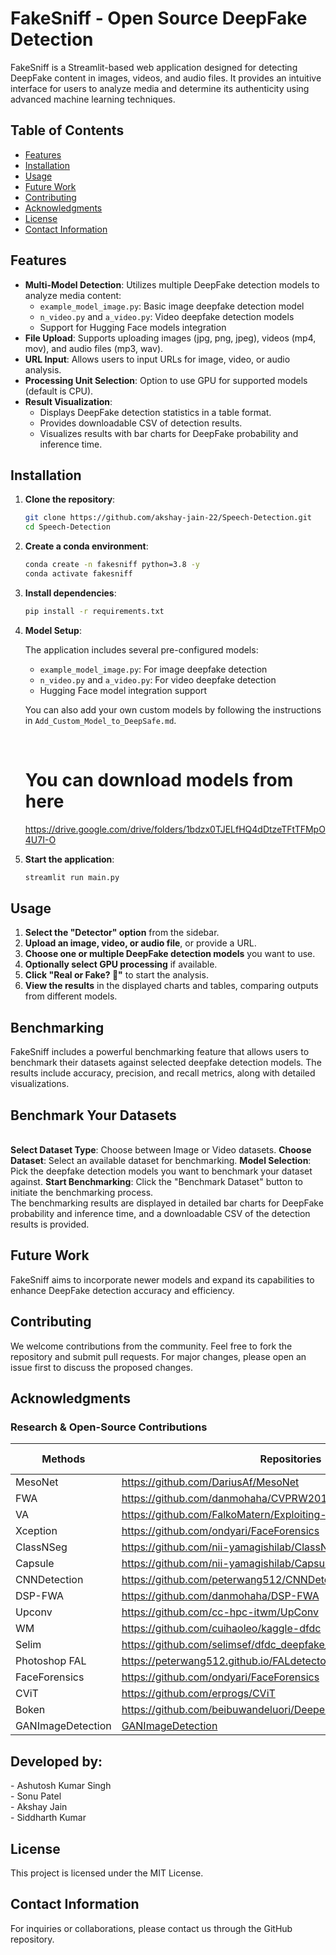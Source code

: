 # FakeSniff - Open Source DeepFake Detection

FakeSniff is a Streamlit-based web application designed for detecting DeepFake content in images, videos, and audio files. It provides an intuitive interface for users to analyze media and determine its authenticity using advanced machine learning techniques.

## Table of Contents

- [Features](#features)
- [Installation](#installation)
- [Usage](#usage)
- [Future Work](#future-work)
- [Contributing](#contributing)
- [Acknowledgments](#acknowledgments)
- [License](#license)
- [Contact Information](#contact-information)

## Features

- **Multi-Model Detection**: Utilizes multiple DeepFake detection models to analyze media content:
  - `example_model_image.py`: Basic image deepfake detection model
  - `n_video.py` and `a_video.py`: Video deepfake detection models
  - Support for Hugging Face models integration
- **File Upload**: Supports uploading images (jpg, png, jpeg), videos (mp4, mov), and audio files (mp3, wav).
- **URL Input**: Allows users to input URLs for image, video, or audio analysis.
- **Processing Unit Selection**: Option to use GPU for supported models (default is CPU).
- **Result Visualization**:
  - Displays DeepFake detection statistics in a table format.
  - Provides downloadable CSV of detection results.
  - Visualizes results with bar charts for DeepFake probability and inference time.

## Installation

1. **Clone the repository**:

   ```bash
   git clone https://github.com/akshay-jain-22/Speech-Detection.git
   cd Speech-Detection
   ```

2. **Create a conda environment**:

   ```bash
   conda create -n fakesniff python=3.8 -y
   conda activate fakesniff
   ```

3. **Install dependencies**:

   ```bash
   pip install -r requirements.txt
   ```

4. **Model Setup**:

   The application includes several pre-configured models:
   - `example_model_image.py`: For image deepfake detection
   - `n_video.py` and `a_video.py`: For video deepfake detection
   - Hugging Face model integration support

   You can also add your own custom models by following the instructions in `Add_Custom_Model_to_DeepSafe.md`.

    <br/>
   <h1><b>You can download models from here</b></h1>
  
   https://drive.google.com/drive/folders/1bdzx0TJELfHQ4dDtzeTFtTFMpO4U7I-O

6. **Start the application**:

   ```bash
   streamlit run main.py
   ```

## Usage

1. **Select the "Detector" option** from the sidebar.
2. **Upload an image, video, or audio file**, or provide a URL.
3. **Choose one or multiple DeepFake detection models** you want to use.
4. **Optionally select GPU processing** if available.
5. **Click "Real or Fake? 🤔"** to start the analysis.
6. **View the results** in the displayed charts and tables, comparing outputs from different models.

<h2><b>Benchmarking</b></h2>
FakeSniff includes a powerful benchmarking feature that allows users to benchmark their datasets against selected deepfake detection models. The results include accuracy, precision, and recall metrics, along with detailed visualizations.

<h2><b>Benchmark Your Datasets</b></h2><br>
<b>Select Dataset Type</b>: Choose between Image or Video datasets.
<b>Choose Dataset</b>: Select an available dataset for benchmarking.
<b>Model Selection</b>: Pick the deepfake detection models you want to benchmark your dataset against.
<b>Start Benchmarking</b>: Click the "Benchmark Dataset" button to initiate the benchmarking process.
<br>
The benchmarking results are displayed in detailed bar charts for DeepFake probability and inference time, and a downloadable CSV of the detection results is provided.

## Future Work

FakeSniff aims to incorporate newer models and expand its capabilities to enhance DeepFake detection accuracy and efficiency.

## Contributing

We welcome contributions from the community. Feel free to fork the repository and submit pull requests. For major changes, please open an issue first to discuss the proposed changes.

<h2><b>Acknowledgments</b></h2>

<h3><b>Research & Open-Source Contributions</b></h3>

<table>
  <thead>
    <tr>
      <th>Methods</th>
      <th>Repositories</th>
      <th>Release Date</th>
    </tr>
  </thead>
  <tbody>
    <tr>
      <td>MesoNet</td>
      <td><a href="https://github.com/DariusAf/MesoNet">https://github.com/DariusAf/MesoNet</a></td>
      <td>2018.09</td>
    </tr>
    <tr>
      <td>FWA</td>
      <td><a href="https://github.com/danmohaha/CVPRW2019_Face_Artifacts">https://github.com/danmohaha/CVPRW2019_Face_Artifacts</a></td>
      <td>2018.11</td>
    </tr>
    <tr>
      <td>VA</td>
      <td><a href="https://github.com/FalkoMatern/Exploiting-Visual-Artifacts">https://github.com/FalkoMatern/Exploiting-Visual-Artifacts</a></td>
      <td>2019.01</td>
    </tr>
    <tr>
      <td>Xception</td>
      <td><a href="https://github.com/ondyari/FaceForensics">https://github.com/ondyari/FaceForensics</a></td>
      <td>2019.01</td>
    </tr>
    <tr>
      <td>ClassNSeg</td>
      <td><a href="https://github.com/nii-yamagishilab/ClassNSeg">https://github.com/nii-yamagishilab/ClassNSeg</a></td>
      <td>2019.06</td>
    </tr>
    <tr>
      <td>Capsule</td>
      <td><a href="https://github.com/nii-yamagishilab/Capsule-Forensics-v2">https://github.com/nii-yamagishilab/Capsule-Forensics-v2</a></td>
      <td>2019.1</td>
    </tr>
    <tr>
      <td>CNNDetection</td>
      <td><a href="https://github.com/peterwang512/CNNDetection">https://github.com/peterwang512/CNNDetection</a></td>
      <td>2019.12</td>
    </tr>
    <tr>
      <td>DSP-FWA</td>
      <td><a href="https://github.com/danmohaha/DSP-FWA">https://github.com/danmohaha/DSP-FWA</a></td>
      <td>2019.11</td>
    </tr>
    <tr>
      <td>Upconv</td>
      <td><a href="https://github.com/cc-hpc-itwm/UpConv">https://github.com/cc-hpc-itwm/UpConv</a></td>
      <td>2020.03</td>
    </tr>
    <tr>
      <td>WM</td>
      <td><a href="https://github.com/cuihaoleo/kaggle-dfdc">https://github.com/cuihaoleo/kaggle-dfdc</a></td>
      <td>2020.07</td>
    </tr>
    <tr>
      <td>Selim</td>
      <td><a href="https://github.com/selimsef/dfdc_deepfake_challenge">https://github.com/selimsef/dfdc_deepfake_challenge</a></td>
      <td>2020.07</td>
    </tr>
    <tr>
      <td>Photoshop FAL</td>
      <td><a href="https://peterwang512.github.io/FALdetector/">https://peterwang512.github.io/FALdetector/</a></td>
      <td>2019</td>
    </tr>
    <tr>
      <td>FaceForensics</td>
      <td><a href="https://github.com/ondyari/FaceForensics">https://github.com/ondyari/FaceForensics</a></td>
      <td>2018.03</td>
    </tr>
    <tr>
      <td>CViT</td>
      <td><a href="https://github.com/erprogs/CViT">https://github.com/erprogs/CViT</a></td>
      <td>2021</td>
    </tr>
    <tr>
      <td>Boken</td>
      <td><a href="https://github.com/beibuwandeluori/DeeperForensicsChallengeSolution">https://github.com/beibuwandeluori/DeeperForensicsChallengeSolution</a></td>
      <td>2020</td>
    </tr>
    <tr>
      <td>GANImageDetection</td>
      <td><a href="GANImageDetection">GANImageDetection</a></td>
      <td><a href="License">License</a></td>
    </tr>
  </tbody>
</table>


<h2><b>Developed by:</b></h2>
- Ashutosh Kumar Singh<br>
- Sonu Patel<br>
- Akshay Jain<br>
- Siddharth Kumar<br>

## License

This project is licensed under the MIT License.

## Contact Information

For inquiries or collaborations, please contact us through the GitHub repository.
